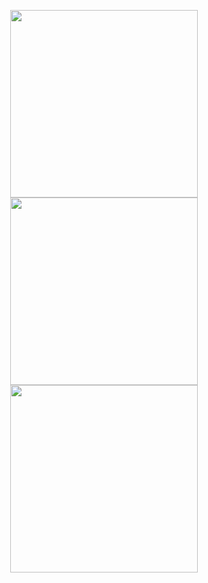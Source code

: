 <html>
<body>
  <p align = center >
  <img src = "https://github.com/heyprincesingh/Weather_lens/blob/master/gitassets/1.jpg" height = "300">
  <img src = "https://github.com/heyprincesingh/Weather_lens/blob/master/gitassets/2.jpg" height = "300">
  <img src = "https://github.com/heyprincesingh/Weather_lens/blob/master/gitassets/3.jpg" height = "300">
   </p>
</body>
</html>
